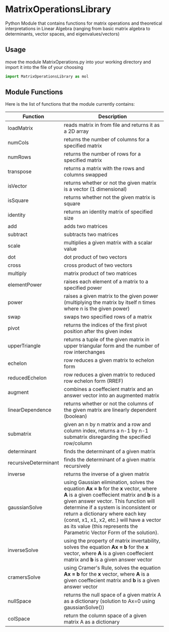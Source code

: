 # MatrixOperationsLibrary

Python Module that contains functions for matrix operations and theoretical interpretations in Linear Algebra (ranging from basic matrix algebra to determinants, vector spaces, and eigenvalues/vectors)

## Usage

move the module MatrixOperations.py into your working directory and import it into the file of your choosing

```python
import MatrixOperationsLibrary as mol
```

## Module Functions

Here is the list of functions that the module currently contains:

| Function | Description |
| --- | --- |
| loadMatrix | reads matrix in from file and returns it as a 2D array |
| numCols | returns the number of columns for a specified matrix |
| numRows | returns the number of rows for a specified matrix |
| transpose | returns a matrix with the rows and columns swapped |
| isVector | returns whether or not the given matrix is a vector (1 dimensional) |
| isSquare | returns whether not the given matrix is square |
| identity | returns an identity matrix of specified size |
| add | adds two matrices |
| subtract | subtracts two matrices |
| scale | multiplies a given matrix with a scalar value |
| dot | dot product of two vectors |
| cross | cross product of two vectors |
| multiply | matrix product of two matrices |
| elementPower | raises each element of a matrix to a specified power |
| power | raises a given matrix to the given power (multiplying the matrix by itself n times where n is the given power) |
| swap | swaps two specified rows of a matrix |
| pivot | returns the indices of the first pivot position after ths given index |
| upperTriangle | returns a tuple of the given matrix in upper triangular form and the number of row interchanges |
| echelon | row reduces a given matrix to echelon form |
| reducedEchelon | row reduces a given matrix to reduced row echelon form (RREF) |
| augment | combines a coeffecient matrix and an answer vector into an augmented matrix |
| linearDependence | returns whether or not the columns of the given matrix are linearly dependent (boolean) |
| submatrix | given an n by n matrix and a row and column index, returns a n-1 by n-1 submatrix disregarding the specified row/column |
| determinant | finds the determinant of a given matrix |
| recursiveDeterminant | finds the determinant of a given matrix recursively |
| inverse | returns the inverse of a given matrix |
| gaussianSolve | using Gaussian elimination, solves the equation **Ax = b** for the **x** vector, where **A** is a given coeffecient matrix and **b** is a given answer vector. This function will determine if a system is inconsistent or return a dictionary where each key (const, x1, x1, x2, etc.) will have a vector as its value (this represents the Parametric Vector Form of the solution).  |
| inverseSolve | using the property of matrix invertability, solves the equation **Ax = b** for the **x** vector, where **A** is a given coeffecient matrix and **b** is a given answer vector |
| cramersSolve | using Cramer's Rule, solves the equation **Ax = b** for the **x** vector, where **A** is a given coeffecient matrix and **b** is a given answer vector |
| nullSpace | returns the null space of a given matrix A as a dictionary (solution to Ax=0 using gaussianSolve()) |
| colSpace | return the column space of a given matrix A as a dictionary |
